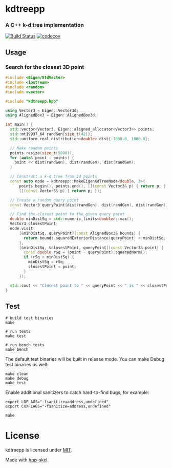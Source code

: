 # kdtreepp

### A C++ k-d tree implementation

[![Build Status](https://travis-ci.com/jhurliman/kdtreepp.svg?branch=main)](https://travis-ci.com/jhurliman/kdtreepp)
[![codecov](https://codecov.io/gh/jhurliman/kdtreepp/branch/main/graph/badge.svg)](https://codecov.io/gh/jhurliman/kdtreepp)

## Usage

### Search for the closest 3D point

```cpp
#include <Eigen/StdVector>
#include <iostream>
#include <random>
#include <vector>

#include "kdtreepp.hpp"

using Vector3 = Eigen::Vector3d;
using AlignedBox3 = Eigen::AlignedBox3d;

int main() {
  std::vector<Vector3, Eigen::aligned_allocator<Vector3>> points;
  std::mt19937_64 randGen{size_t(42)};
  std::uniform_real_distribution<double> dist{-1000.0, 1000.0};

  // Make random points
  points.resize(size_t(5000));
  for (auto& point : points) {
    point << dist(randGen), dist(randGen), dist(randGen);
  }

  // Construct a k-d tree from 3d points
  const auto node = kdtreepp::MakeEigenKdTreeNode<double, 3>(
      points.begin(), points.end(), [](const Vector3& p) { return p; },
      [](const Vector3& p) { return p; });

  // Create a random query point
  const Vector3 queryPoint{dist(randGen), dist(randGen), dist(randGen)};

  // Find the closest point to the given query point
  double minDistSq = std::numeric_limits<double>::max();
  Vector3 closestPoint;
  node.visit(
      [&minDistSq, queryPoint](const AlignedBox3& bounds) {
        return bounds.squaredExteriorDistance(queryPoint) < minDistSq;
      },
      [&minDistSq, &closestPoint, queryPoint](const Vector3& point) {
        const double rSq = (point - queryPoint).squaredNorm();
        if (rSq < minDistSq) {
          minDistSq = rSq;
          closestPoint = point;
        }
      });

  std::cout << "Closest point to " << queryPoint << " is " << closestPoint << "\n";
}
```

## Test

```shell
# build test binaries
make

# run tests
make test

# run bench tests
make bench
```

The default test binaries will be built in release mode. You can make Debug test binaries as well:

```shell
make clean
make debug
make test
```

Enable additional sanitizers to catch hard-to-find bugs, for example:

```shell
export LDFLAGS="-fsanitize=address,undefined"
export CXXFLAGS="-fsanitize=address,undefined"

make
```

# License

kdtreepp is licensed under [MIT](https://opensource.org/licenses/MIT).

Made with [hpp-skel](https://github.com/mapbox/hpp-skel).
